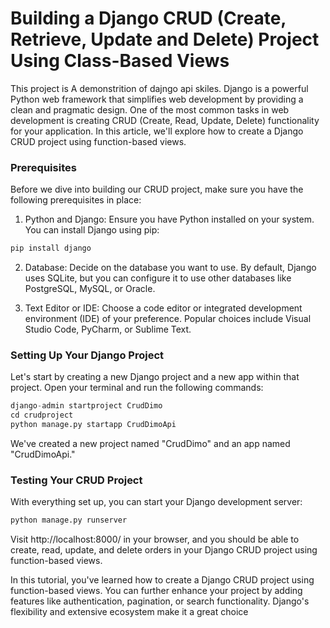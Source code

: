# Building a Django CRUD (Create, Retrieve, Update and Delete) Project Using Class-Based Views

This project is A demonstrition of dajngo api skiles.
Django is a powerful Python web framework that simplifies web development by providing a clean and pragmatic design. One of the most common tasks in web development is creating CRUD (Create, Read, Update, Delete) functionality for your application. In this article, we'll explore how to create a Django CRUD project using function-based views.

### Prerequisites

Before we dive into building our CRUD project, make sure you have the following prerequisites in place:

1. Python and Django: Ensure you have Python installed on your system. You can install Django using pip:
```python
pip install django
```

2. Database: Decide on the database you want to use. By default, Django uses SQLite, but you can configure it to use other databases like PostgreSQL, MySQL, or Oracle.

3. Text Editor or IDE: Choose a code editor or integrated development environment (IDE) of your preference. Popular choices include Visual Studio Code, PyCharm, or Sublime Text.

### Setting Up Your Django Project

Let's start by creating a new Django project and a new app within that project. Open your terminal and run the following commands:

```python
django-admin startproject CrudDimo
cd crudproject
python manage.py startapp CrudDimoApi
```

We've created a new project named "CrudDimo" and an app named "CrudDimoApi."

### Testing Your CRUD Project

With everything set up, you can start your Django development server:

```python
python manage.py runserver
```

Visit http://localhost:8000/ in your browser, and you should be able to create, read, update, and delete orders in your Django CRUD project using function-based views.

In this tutorial, you've learned how to create a Django CRUD project using function-based views. You can further enhance your project by adding features like authentication, pagination, or search functionality. Django's flexibility and extensive ecosystem make it a great choice


